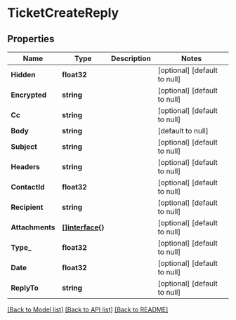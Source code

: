 # TicketCreateReply

## Properties
Name | Type | Description | Notes
------------ | ------------- | ------------- | -------------
**Hidden** | **float32** |  | [optional] [default to null]
**Encrypted** | **string** |  | [optional] [default to null]
**Cc** | **string** |  | [optional] [default to null]
**Body** | **string** |  | [default to null]
**Subject** | **string** |  | [optional] [default to null]
**Headers** | **string** |  | [optional] [default to null]
**ContactId** | **float32** |  | [optional] [default to null]
**Recipient** | **string** |  | [optional] [default to null]
**Attachments** | [**[]interface{}**](interface{}.md) |  | [optional] [default to null]
**Type_** | **float32** |  | [optional] [default to null]
**Date** | **float32** |  | [optional] [default to null]
**ReplyTo** | **string** |  | [optional] [default to null]

[[Back to Model list]](../README.md#documentation-for-models) [[Back to API list]](../README.md#documentation-for-api-endpoints) [[Back to README]](../README.md)


